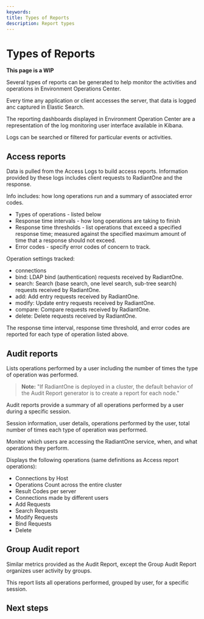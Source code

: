 ```yaml
---
keywords:
title: Types of Reports
description: Report types
---
```

# Types of Reports

**This page is a WIP**

Several types of reports can be generated to help monitor the activities and operations in Environment Operations Center.

Every time any application or client accesses the server, that data is logged anc captured in Elastic Search.

The reporting dashboards displayed in Environment Operation Center are a representation of the log monitoring user interface available in Kibana.

Logs can be searched or filtered for particular events or activities.

## Access reports

Data is pulled from the Access Logs to build access reports. Information provided by these logs includes client requests to RadiantOne and the response.

Info includes:
how long operations run and a summary of associated error codes.

- Types of operations - listed below
- Response time intervals - how long operations are taking to finish
- Response time thresholds - list operations that exceed a specified response time; measured against the specified maximum amount of time that a response should not exceed.
- Error codes - specify error codes of concern to track.

Operation settings tracked:

- connections
- bind: LDAP bind (authentication) requests received by RadiantOne.
- search: Search (base search, one level search, sub-tree search) requests received by RadiantOne.
- add: Add entry requests received by RadiantOne.
- modify: Update entry requests received by RadiantOne.
- compare: Compare requests received by RadiantOne.
- delete: Delete requests received by RadiantOne.

The response time interval, response time threshold, and error codes are reported for each type of operation listed above.

## Audit reports

Lists operations performed by a user including the number of times the type of operation was performed.

> **Note:** "If RadiantOne is deployed in a cluster, the default behavior of the Audit Report generator is to create a report for each node."

Audit reports provide a summary of all operations performed by a user during a specific session.

Session information, user details, operations performed by the user, total number of times each type of operation was performed.

Monitor which users are accessing the RadiantOne service, when, and what operations they perform.

Displays the following operations (same definitions as Access report operations):

- Connections by Host
- Operations Count across the entire cluster
- Result Codes per server
- Connections made by different users
- Add Requests
- Search Requests
- Modify Requests
- Bind Requests
- Delete

## Group Audit report

Similar metrics provided as the Audit Report, except the Group Audit Report organizes user activity by groups.

This report lists all operations performed, grouped by user, for a specific session.

## Next steps


